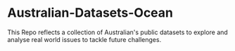 # Australian-Datasets-Ocean
This Repo reflects a collection of Australian's public datasets to explore and analyse real world issues to tackle future challenges. 
